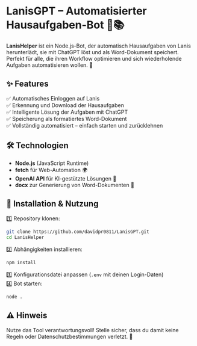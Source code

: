 # **LanisGPT – Automatisierter Hausaufgaben-Bot** 🤖📚  

**LanisHelper** ist ein Node.js-Bot, der automatisch Hausaufgaben von Lanis herunterlädt, sie mit ChatGPT löst und als Word-Dokument speichert. Perfekt für alle, die ihren Workflow optimieren und sich wiederholende Aufgaben automatisieren wollen. 🚀  

## **✨ Features**  
✅ Automatisches Einloggen auf Lanis  
✅ Erkennung und Download der Hausaufgaben  
✅ Intelligente Lösung der Aufgaben mit ChatGPT  
✅ Speicherung als formatiertes Word-Dokument  
✅ Vollständig automatisiert – einfach starten und zurücklehnen  

## **🛠️ Technologien**  
- **Node.js** (JavaScript Runtime)  
- **fetch** für Web-Automation 🌍  
- **OpenAI API** für KI-gestützte Lösungen 🧠  
- **docx** zur Generierung von Word-Dokumenten 📝  

## **🚀 Installation & Nutzung**  
1️⃣ Repository klonen:  
   ```bash
   git clone https://github.com/davidpr0811/LanisGPT.git
   cd LanisHelper
   ```  
2️⃣ Abhängigkeiten installieren:  
   ```bash
   npm install
   ```  
3️⃣ Konfigurationsdatei anpassen (`.env` mit deinen Login-Daten)  
4️⃣ Bot starten:  
   ```bash
   node .
   ```  

## **⚠️ Hinweis**  
Nutze das Tool verantwortungsvoll! Stelle sicher, dass du damit keine Regeln oder Datenschutzbestimmungen verletzt. 🚨  

